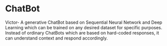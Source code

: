 # ChatBot
Victor- A generative ChatBot based on Sequential Neural Network and Deep Learning which can be trained on any desired dataset for specific purposes. Instead of ordinary ChatBots which are based on hard-coded responses, it can understand context and respond accordingly.
